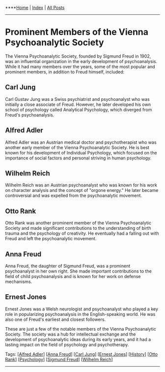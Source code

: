 ****[Home] \| [Index] \| [All Posts]

---

# Prominent Members of the Vienna Psychoanalytic Society

The Vienna Psychoanalytic Society, founded by Sigmund Freud in 1902, was an influential organization in the early development of psychoanalysis. While it had many members over the years, some of the most popular and prominent members, in addition to Freud himself, included:

## Carl Jung

Carl Gustav Jung was a Swiss psychiatrist and psychoanalyst who was initially a close associate of Freud. However, he later developed his own school of psychology called Analytical Psychology, which diverged from Freud's psychoanalysis.

## Alfred Adler

Alfred Adler was an Austrian medical doctor and psychotherapist who was another early member of the Vienna Psychoanalytic Society. He is best known for his development of Individual Psychology, which focused on the importance of social factors and personal striving in human psychology.

## Wilhelm Reich

Wilhelm Reich was an Austrian psychoanalyst who was known for his work on character analysis and the concept of "orgone energy." He later became controversial and was expelled from the psychoanalytic movement.

## Otto Rank

Otto Rank was another prominent member of the Vienna Psychoanalytic Society and made significant contributions to the understanding of birth trauma and the psychology of creativity. He eventually had a falling out with Freud and left the psychoanalytic movement.

## Anna Freud

Anna Freud, the daughter of Sigmund Freud, was a prominent psychoanalyst in her own right. She made important contributions to the field of child psychoanalysis and is known for her work on defense mechanisms.

## Ernest Jones

Ernest Jones was a Welsh neurologist and psychoanalyst who played a key role in popularizing psychoanalysis in the English-speaking world. He was also one of Freud's earliest and closest followers.

These are just a few of the notable members of the Vienna Psychoanalytic Society. The society was a hub for intellectual exchange and the development of psychoanalytic ideas during its early years, and it had a lasting impact on the field of psychology and psychotherapy.

Tags: [[Alfred Adler]] [[Anna Freud]] [[Carl Jung]] [[Ernest Jones]] [[History]] [[Otto Rank]] [[Psychology]] [[Sigmund Freud]] [[Wilhelm Reich]]

---

[Home]: ../../README.md
[Index]: ../index.md
[All Posts]: ./posts.md
[Alfred Adler]: ../index.md#alfred-adler
[Anna Freud]: ../index.md#anna-freud
[Carl Jung]: ../index.md#carl-jung
[Ernest Jones]: ../index.md#ernest-jones
[History]: ../index.md#history
[Otto Rank]: ../index.md#otto-rank
[Psychology]: ../index.md#psychology
[Sigmund Freud]: ../index.md#sigmund-freud
[Wilhelm Reich]: ../index.md#wilhelm-reich

